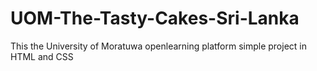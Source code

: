 # UOM-The-Tasty-Cakes-Sri-Lanka
This the University of Moratuwa openlearning platform simple project in HTML and CSS
